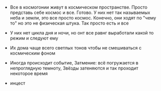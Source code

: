 - Все в космогонии живут в космическом пространстве. Просто представь себе космос и все. Готово. У них нет так называемых неба и земли, это все просто космос. Конечно, они ходят по "чему то" но это не физическая штука. Так просто есть и все

- У них нет цикла дня и ночи, но онт все равнг выработали какой то режим и следуют ему

- Их дома чаще всего светлых тонов чтобы не смешиваться  с космическим фоном

- Иногда происходит событие, Затмение: всё погружается в непроглядную темноту, Звёзды затеняются и так проходит некоторое время
  
- инцест